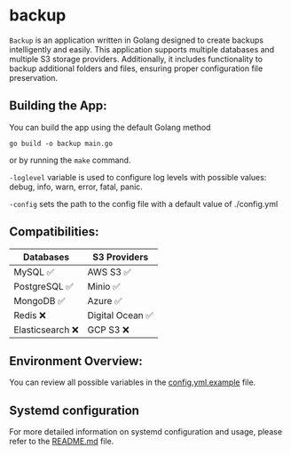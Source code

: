 # backup

`Backup` is an application written in Golang designed to create backups intelligently and easily. This application supports multiple databases and multiple S3 storage providers. Additionally, it includes functionality to backup additional folders and files, ensuring proper configuration file preservation.

## Building the App:
You can build the app using the default Golang method

```
go build -o backup main.go
```

 or by running the `make` command.

`-loglevel` variable is used to configure log levels with possible values: debug, info, warn, error, fatal, panic.

`-config` sets the path to the config file with a default value of ./config.yml

## Compatibilities:
| Databases    | S3 Providers |
| -------- | ------- |
| MySQL :white_check_mark: | AWS S3   :white_check_mark: |
| PostgreSQL :white_check_mark: | Minio :white_check_mark: |
| MongoDB :white_check_mark: | Azure :white_check_mark: |
| Redis :x: | Digital Ocean :white_check_mark: |
| Elasticsearch :x: | GCP S3 :x: |

## Environment Overview:
You can review all possible variables in the [config.yml.example](config.yml.example) file.

## Systemd configuration
For more detailed information on systemd configuration and usage, please refer to the [README.md](examples/systemd/README.md) file.